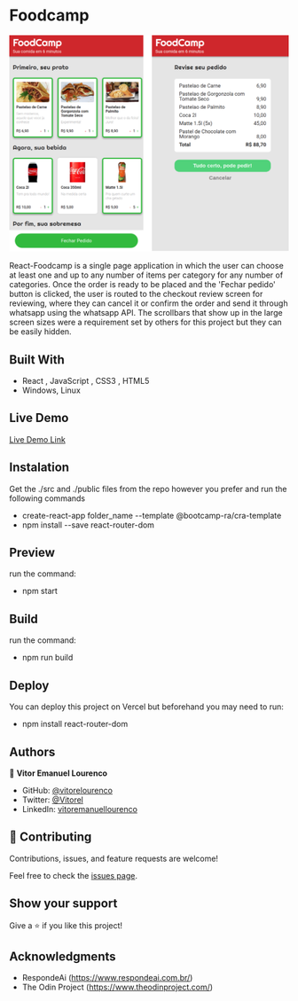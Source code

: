 # Foodcamp

![screenshot](./app_screenshot.png)

React-Foodcamp is a single page application in which the user can choose at least one and up to any number of items per category for any number of categories. Once the order is ready to be placed and the 'Fechar pedido' button is clicked, the user is routed to the checkout review screen for reviewing, where they can cancel it or confirm the order and send it through whatsapp using the whatsapp API. The scrollbars that show up in the large screen sizes were a requirement set by others for this project but they can be easily hidden.

## Built With

- React , JavaScript , CSS3 , HTML5  
- Windows, Linux

## Live Demo

[Live Demo Link](https://react-foodcamp-pzhu66hvf-vitorelourenco.vercel.app/)

## Instalation

Get the ./src and ./public files from the repo however you prefer and run the following commands
- create-react-app folder_name --template @bootcamp-ra/cra-template
- npm install --save react-router-dom

## Preview

run the command:
- npm start

## Build

run the command:
- npm run build

## Deploy

You can deploy this project on Vercel but beforehand you may need to run:
- npm install react-router-dom

## Authors

👤 **Vitor Emanuel Lourenco**

- GitHub: [@vitorelourenco](https://github.com/vitorelourenco)
- Twitter: [@Vitorel](https://twitter.com/Vitorel)
- LinkedIn: [vitoremanuellourenco](https://www.linkedin.com/in/vitoremanuellourenco/)


## 🤝 Contributing

Contributions, issues, and feature requests are welcome!

Feel free to check the [issues page](https://github.com/vitorelourenco/react-foodcamp/issues).

## Show your support

Give a ⭐️ if you like this project!

## Acknowledgments

- RespondeAi (https://www.respondeai.com.br/)
- The Odin Project (https://www.theodinproject.com/)
